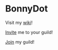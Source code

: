 # BonnyDot

Visit my [wiki](https://github.com/DonnyCraft1/BonnyDot/wiki)!

[Invite](https://discordapp.com/oauth2/authorize?permissions=473295991&scope=bot&client_id=301010899718635520) me to your guild!

[Join](http://discord.gg/Jyj3esH) my guild!
